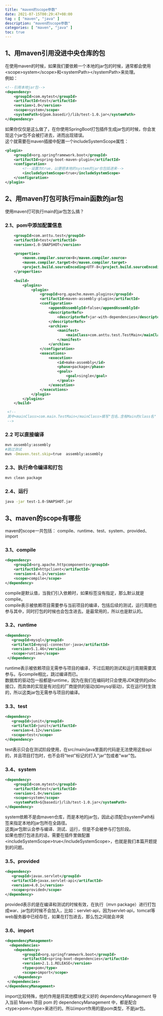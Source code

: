 ```yaml
---
title: "maven的scope参数"
date: 2021-07-15T00:29:47+08:00
tag : [ "maven", "java" ]
description: "maven的scope参数"
categories: [ "maven", "java" ]
toc: true
---
```


## 1、用maven引用没进中央仓库的包
在使用maven的时候，如果我们要依赖一个本地的jar包的时候，通常都会使用\<scope\>system\</scope\>和\<systemPath\>\</systemPath\>来处理。  
例如：
```xml
<!--引用本地jar包-->
<dependency>
    <groupId>com.mytest</groupId>
    <artifactId>test</artifactId>
    <version>1.0</version>
    <scope>system</scope>
    <systemPath>${pom.basedir}/lib/test-1.0.jar</systemPath>
</dependency>
```

如果你仅仅是这么做了，在你使用SpringBoot打包插件生成jar包的时候，你会发现这个jar包不会被打进去，进而出现错误。  
这个就需要在maven插接中配置一个includeSystemScope属性：
```xml
<plugin>
    <groupId>org.springframework.boot</groupId>
    <artifactId>spring-boot-maven-plugin</artifactId>
    <configuration>
    	<!--设置为true，以便把本地的system的jar也包括进来-->
        <includeSystemScope>true</includeSystemScope>
    </configuration>
</plugin>
```

## 2、用maven打包可执行main函数的jar包
使用maven打可执行main的jar包怎么搞？
### 2.1、pom中添加配置信息
```xml
    <groupId>com.anttu.test</groupId>
    <artifactId>test</artifactId>
    <version>1.0-SNAPSHOT</version>

    <properties>
        <maven.compiler.source>8</maven.compiler.source>
        <maven.compiler.target>8</maven.compiler.target>
        <project.build.sourceEncoding>UTF-8</project.build.sourceEncoding>
    </properties>
 
    <build>
        <plugins>
            <plugin>
                <groupId>org.apache.maven.plugins</groupId>
                <artifactId>maven-assembly-plugin</artifactId>
                <configuration>
                    <appendAssemblyId>false</appendAssemblyId>
                    <descriptorRefs>
                        <descriptorRef>jar-with-dependencies</descriptorRef>
                    </descriptorRefs>
                    <archive>
                        <manifest>
                            <mainClass>com.anttu.test.TestMain</mainClass>
                        </manifest>
                    </archive>
                </configuration>
                <executions>
                    <execution>
                        <id>make-assembly</id>
                        <phase>package</phase>
                        <goals>
                            <goal>single</goal>
                        </goals>
                    </execution>
                </executions>
            </plugin>
        </plugins>
    </build>

 <!--
 其中<mainClass>com.main.TestMain</mainClass>填写"包名.含有Main的class名"
 -->
```

### 2.2 可以直接编译
```bash
mvn assembly:assembly
#跳过测试 
mvn -Dmaven.test.skip=true  assembly:assembly
```

### 2.3、执行命令编译和打包
```bash
mvn clean package
```

### 2.4、运行
```bash
java -jar test-1.0-SNAPSHOT.jar
```

## 3、maven的scope有哪些
maven的scope一共包括：
compile、runtime、test、system、provided、import

### 3.1、compile
```xml
<dependency>
 	<groupId>org.apache.httpcomponents</groupId>
 	<artifactId>httpclient</artifactId>
 	<version>4.4.1</version>
 	<scope>compile</scope>
</dependency>
```
compile是默认值，当我们引入依赖时，如果标签没有指定，那么默认就是complie。  
compile表示被依赖项目需要参与当前项目的编译，包括后续的测试，运行周期也参与其中，同时打包的时候也会包含进去。是最常用的，所以也是默认的。

### 3.2、runtime
```xml
<dependency>
   <groupId>mysql</groupId>
   <artifactId>mysql-connector-java</artifactId>
   <version>5.1.46</version>
   <scope>runtime</scope>
 </dependency>
```
runtime表示被依赖项目无需参与项目的编译，不过后期的测试和运行周期需要其参与。与compile相比，跳过编译而已。  
数据库的驱动包一般都是runtime，因为在我们在编码时只会使用JDK提供的jdbc接口，而具体的实现是有对应的厂商提供的驱动(如mysql驱动)，实在运行时生效的，所以这类jar包无需参与项目的编译。

### 3.3、test
```xml
<dependency>
   <groupId>junit</groupId>
   <artifactId>junit</artifactId>
   <version>4.12</version>
   <scope>test</scope>
</dependency>
```
test表示只会在测试阶段使用，在src/main/java里面的代码是无法使用这些api的，并且项目打包时，也不会将"test"标记的打入"jar"包或者"war"包。

### 3.4、system
```xml
<dependency>
    <groupId>com.mytest</groupId>
    <artifactId>test</artifactId>
    <version>1.0</version>
    <scope>system</scope>
    <systemPath>${basedir}/lib/test-1.0.jar</systemPath>
</dependency>
```
system依赖不是由maven仓库，而是本地的jar包，因此必须配合systemPath标签来指定本地的jar包所在全路径。  
这类jar包默认会参与编译、测试、运行，但是不会被参与打包阶段。  
如果也想打包进去的话，需要在插件里做配置\<includeSystemScope\>true\</includeSystemScope\>，也就是我们本篇开题提到的问题。

### 3.5、provided
```xml
<dependency>
   <groupId>javax.servlet</groupId>
   <artifactId>javax.servlet-api</artifactId>
   <version>4.0.1</version>
   <scope>provided</scope>
</dependency>
```
provided表示的是在编译和测试的时候有效，在执行（mvn package）进行打包成war、jar包的时候不会加入，比如：servlet-api，因为servlet-api，tomcat等web服务器中已经存在，如果在打包进去，那么包之间就会冲突

### 3.6、import
```xml
<dependencyManagement>
  <dependencies>
	<dependency>
	    <groupId>org.springframework.boot</groupId>
	    <artifactId>spring-boot-dependencies</artifactId>
	    <version>2.1.1.RELEASE</version>
	    <type>pom</type>
	    <scope>import</scope>
	</dependency>
 </dependencies>
</dependencyManagement>
```
import比较特殊，他的作用是将其他模块定义好的 dependencyManagement 导入当前 Maven 项目 pom 的 dependencyManagement 中，都是配合\<type\>pom\</type\>来进行的。所以import作用的是pom类型，不是jar包。